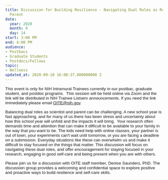 ```yaml
---
title: Discussion for Building Resilience - Navigating Dual Roles as Researcher and
  Parent
date:
  year: 2020
  month: 9
  day: 14
start: 3:00 PM
end: 4:00 PM
audience:
- Postbacs
- Graduate Students
- Postdocs/Fellows
topic:
- Wellness
updated_at: 2020-09-10 16:00:37.000000000 Z
---
```

<span style="font-family: arial, helvetica, sans-serif; font-size:
10pt;">This event is only for NIH Intramural Trainees currently in our
postbac, graduate student, and postdoc programs.  This session will be
held online via Zoom and the link will be distributed in NIH Trainee
Listserv announcements. If you need the link immediately please email
OITE@nih.gov. </span>

<span style="font-family: arial, helvetica, sans-serif; font-size:
10pt;">Balancing dual roles as scientist and parent can be challenging.
A new school year is fast approaching, and for many of us there has been
stress and uncertainty about how this school year will unfold and the
impacts it will bring.  Your research often demands time and attention
that can make it difficult to be available to your family in the way
that you want to be. The kids need help with online classes, your
partner is out of town, your experiments can't wait until tomorrow, or
you are facing a deadline on a submission. Everyday situations like
these can overwhelm us and make it difficult to stay focused on the
things that matter. This discussion will focus on navigating these dual
roles, and offer encouragement for staying focused in your research,
engaging in good self-care and being present when you are with
others.</span>

<span style="font-size: 10pt; font-family: arial, helvetica,
sans-serif;">Please join us for a discussion with OITE staff member,
Denise Saunders, PhD. The discussion group provides a welcoming and
confidential space to explore positive and proactive ways to build
resilience and self-care skills.</span>
